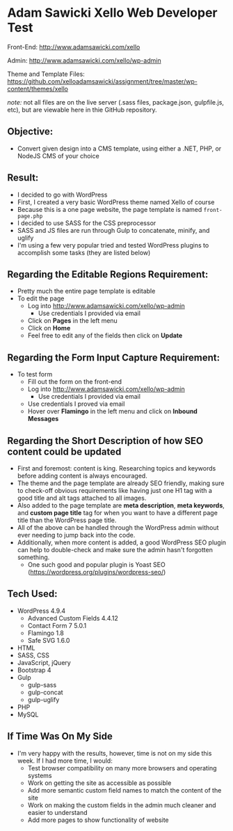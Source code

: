 # Adam Sawicki Xello Web Developer Test

Front-End: http://www.adamsawicki.com/xello

Admin: http://www.adamsawicki.com/xello/wp-admin

Theme and Template Files: https://github.com/xelloadamsawicki/assignment/tree/master/wp-content/themes/xello

*note:* not all files are on the live server (.sass files, package.json, gulpfile.js, etc), but are viewable here in thie GitHub repository.

## Objective:
 - Convert given design into a CMS template, using either a .NET, PHP, or NodeJS CMS of your choice

## Result:
  - I decided to go with WordPress
  - First, I created a very basic WordPress theme named Xello of course
  - Because this is a one page website, the page template is named `front-page.php`
  - I decided to use SASS for the CSS preprocessor
  - SASS and JS files are run through Gulp to concatenate, minify, and uglify
  - I'm using a few very popular tried and tested WordPress plugins to accomplish some tasks (they are listed below)

## Regarding the Editable Regions Requirement:
  - Pretty much the entire page template is editable
  - To edit the page
    - Log into http://www.adamsawicki.com/xello/wp-admin
      - Use credentials I provided via email
    - Click on **Pages** in the left menu
    - Click on **Home**
    - Feel free to edit any of the fields then click on **Update**

## Regarding the Form Input Capture Requirement:
  - To test form
    - Fill out the form on the front-end
    - Log into http://www.adamsawicki.com/xello/wp-admin
      - Use credentials I provided via email
    - Use credentials I proved via email
    - Hover over **Flamingo** in the left menu and click on **Inbound Messages**

## Regarding the Short Description of how SEO content could be updated
  - First and foremost: content is king. Researching topics and keywords before adding content is always encouraged.
  - The theme and the page template are already SEO friendly, making sure to check-off obvious requirements like having just one H1 tag with a good title and alt tags attached to all images.
  - Also added to the page template are **meta description**, **meta keywords**, and **custom page title** tag for when you want to have a different page title than the WordPress page title.
  - All of the above can be handled through the WordPress admin without ever needing to jump back into the code.
  - Additionally, when more content is added, a good WordPress SEO plugin can help to double-check and make sure the admin hasn't forgotten something.
    - One such good and popular plugin is Yoast SEO (https://wordpress.org/plugins/wordpress-seo/)

## Tech Used:
- WordPress 4.9.4
  - Advanced Custom Fields 4.4.12
  - Contact Form 7 5.0.1
  - Flamingo 1.8
  - Safe SVG 1.6.0
- HTML
- SASS, CSS
- JavaScript, jQuery
- Bootstrap 4
- Gulp
  - gulp-sass
  - gulp-concat
  - gulp-uglify
- PHP
- MySQL

## If Time Was On My Side
  - I'm very happy with the results, however, time is not on my side this week. If I had more time, I would:
    - Test browser compatibility on many more browsers and operating systems
    - Work on getting the site as accessible as possible
    - Add more semantic custom field names to match the content of the site
    - Work on making the custom fields in the admin much cleaner and easier to understand
    - Add more pages to show functionality of website